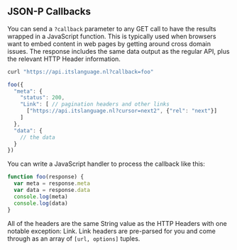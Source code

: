 ## JSON-P Callbacks
You can send a `?callback` parameter to any GET call to have the results
wrapped in a JavaScript function.  This is typically used when browsers want
to embed content in web pages by getting around cross domain
issues.  The response includes the same data output as the regular API,
plus the relevant HTTP Header information.

```bash
curl "https://api.itslanguage.nl?callback=foo"
```
```js
foo({
  "meta": {
    "status": 200,
    "Link": [ // pagination headers and other links
      ["https://api.itslanguage.nl?cursor=next2", {"rel": "next"}]
    ]
  },
  "data": {
    // the data
  }
})
```

You can write a JavaScript handler to process the callback like this:

```js
function foo(response) {
  var meta = response.meta
  var data = response.data
  console.log(meta)
  console.log(data)
}
```

All of the headers are the same String value as the HTTP Headers with one
notable exception: Link.  Link headers are pre-parsed for you and come
through as an array of `[url, options]` tuples.

[support]: http://itslanguage.nl/contact
